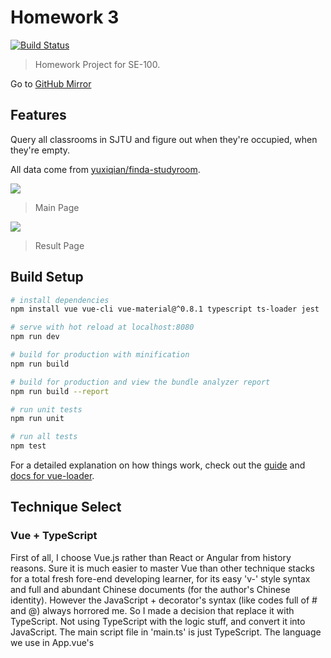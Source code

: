 # Homework 3

[![Build Status](https://travis-ci.com/yuxiqian/SE-100.svg?branch=master)](https://travis-ci.com/yuxiqian/SE-100)

> Homework Project for SE-100.

Go to [GitHub Mirror][1]

## Features

Query all classrooms in SJTU and figure out when they're occupied, when they're empty.

All data come from [yuxiqian/finda-studyroom][2].

![][image-1]

> Main Page

![][image-2]

> Result Page

## Build Setup

``` bash
# install dependencies
npm install vue vue-cli vue-material@^0.8.1 typescript ts-loader jest

# serve with hot reload at localhost:8080
npm run dev

# build for production with minification
npm run build

# build for production and view the bundle analyzer report
npm run build --report

# run unit tests
npm run unit

# run all tests
npm test
```

For a detailed explanation on how things work, check out the [guide][3] and [docs for vue-loader][4].

## Technique Select

### Vue + TypeScript

First of all, I choose Vue.js rather than React or Angular from history reasons. Sure it is much easier to master Vue than other technique stacks for a total fresh fore-end developing learner,
for its easy 'v-' style syntax and full and abundant Chinese documents (for the author's Chinese identity). However the JavaScript + decorator's syntax (like codes full of # and @) always horrored me.
So I made a decision that replace it with TypeScript. Not using TypeScript with the logic stuff, and convert it into JavaScript. The main script file in 'main.ts' is just TypeScript.
The language we use in App.vue's <script> phase is also TypeScript. All we need JavaScript is its powered jQuery. But why we have to do this replacement?

Since I'm extremely familiar with static typed languages, JavaScript didn't interest me for a long time. Taking function as an object doesn't come to me so quickly. The first time I noticed TypeScript is
its powered "Visual Studio Code". When I really opened its document and make some playground experiment, I surprisingly noticed that its similar syntax with some languages I know before:
especially Swift and ActionScript. Strongly typed system makes it more secure and smart.

### How?
How to start Vue + TypeScript? The author of Vue.js has announced that Vue version after 2.5 will fully compatible with TypeScript. There is already official demo and instructions on how to start such hybrid projects.
Mainly we just need to:

``` bash
# install dependencies
npm install vue-cli typescript ts-loader
```

And that's it.

### Vue-Material

Thanks to Google's Material Design System, many frameworks have also developed their own UI frameworks. Not containing much technique hardship, so let's skip this part quickly.

## Developing

### TypeScript: Class

Why we insist using strong typed TypeScript? From its name we know it has great types. Not only some inserted types, our self-designed classes, structs and interfaces all can be easily implemented.
We have to save all JSON data comes from the library and take them as a fixed structure. So TypeScript's class feature is very useful.

### Vue: "v-for"

The "v-for" feature can be used to expand website elements dynamically.  For example, we have to dynamically add classroom ID into the room selector element, so at that time v-for syntax can make everything easier.

### ts-loader

Thanks to many open-source library, it's as easy as JavaScript to use TypeScript as the major language of webside development. Ts-loader can make most stuff done, and we just need to cover the rest.

## Unit Test

When we use vue-cli to initialize our projects, we would be asked if we want to use unit test (with Jest or Karma) in our project. Configuring them following the documents are just fine for TypeScript.

I think it’s necessary to grab deeper into the unit test stuff, since I think it’s not a simple
workload for me using Vue + TypeScript + Jest, which is a rare combination
of technique stacks.

First of all, I tried to solve it with both TypeScript + JavaScript,
but soon I found it unacceptable to combine that two languages altogether.
So I made some research and finally found a 'TypeScript' version of Jest.

With that great help, I can easily create several files like "xxxx.spec.js".
And thanks to Jest's simple syntax, I may write code like this:

```javascript
expect(Something.I.Want.to.Check).toBe(Like.Expected);
```

Nothing more than that 'expect' expression is necessary in the
unit test!

Plus, I created a file called 'samples.ts' to store all sample data
and their expected results. In this way, the codes carrying different
features won't be twisted altogether. 

## Go with CI

After completing the unit test, I can easily go further with the CI tools.
There I picked one that I'm relatively familiar with: The 'Travis CI'.

It has friendly website to manage all your repositories from GitHub, GitLab and more.
All we need to do is configure a .travis.yml file like this:
```yaml
language: node_js
# Specific the language

node_js:
  - "11.5.0"
# Specific its version

install:
# Execute command to install dependencies
  - cd homework_3/homework_3

# From the package.json
  - npm install

script:
# Finally execute the unit test with jest
  - npm run unit
```

Done. That's all we need to do. After that, we may put that
lovely tag onto our readme files:

![][image-3]

And it will dynamically update with every commit, so as executing
unit tests to make sure everything is all right.

[1]:	https://yuxiqian.github.io/index.html
[2]:	https://github.com/yuxiqian/finda-studyroom
[3]:	http://vuejs-templates.github.io/webpack/
[4]:	http://vuejs.github.io/vue-loader

[image-1]:	https://raw.githubusercontent.com/yuxiqian/SE-100/master/homework_3/homework_3/img/main.png
[image-2]:	https://raw.githubusercontent.com/yuxiqian/SE-100/master/homework_3/homework_3/img/result.png
[image-3]:  https://raw.githubusercontent.com/yuxiqian/SE-100/master/homework_3/homework_3/img/ci.png
